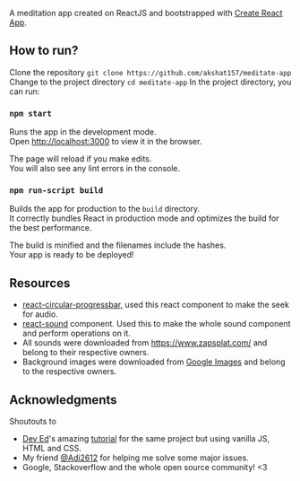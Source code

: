 A meditation app created on ReactJS and bootstrapped with [Create React App](https://github.com/facebook/create-react-app).

## How to run?
Clone the repository
`git clone https://github.com/akshat157/meditate-app`<br>
Change to the project directory
`cd meditate-app`
In the project directory, you can run:

### `npm start`

Runs the app in the development mode.<br>
Open [http://localhost:3000](http://localhost:3000) to view it in the browser.

The page will reload if you make edits.<br>
You will also see any lint errors in the console.

### `npm run-script build`

Builds the app for production to the `build` directory.<br>
It correctly bundles React in production mode and optimizes the build for the best performance.

The build is minified and the filenames include the hashes.<br>
Your app is ready to be deployed!

## Resources
* [react-circular-progressbar](https://github.com/kevinsqi/react-circular-progressbar), used this react component to make the seek for audio.
* [react-sound](https://github.com/leoasis/react-sound) component. Used this to make the whole sound component and perform operations on it.
* All sounds were downloaded from https://www.zapsplat.com/ and belong to their respective owners.
* Background images were downloaded from [Google Images](https://images.google.com) and belong to the respective owners.

## Acknowledgments
Shoutouts to
* [Dev Ed](https://www.youtube.com/channel/UClb90NQQcskPUGDIXsQEz5Q)'s amazing [tutorial](https://www.youtube.com/watch?v=oMBXdZzYqEk) for the same project but using vanilla JS, HTML and CSS.
* My friend [@Adi2612](https://github.com/Adi2612/) for helping me solve some major issues.
* Google, Stackoverflow and the whole open source community! <3
